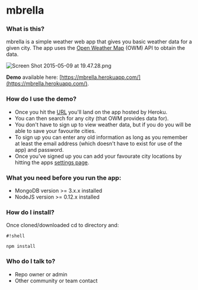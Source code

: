 # mbrella #

### What is this? ###

mbrella is a simple weather web app that gives you basic weather data for a given city. The app uses the [Open Weather Map](http://openweathermap.org/) (OWM) API to obtain the data.

![Screen Shot 2015-05-09 at 19.47.28.png](https://bitbucket.org/repo/B8gGMK/images/2008533438-Screen%20Shot%202015-05-09%20at%2019.47.28.png)

**Demo** available here: [https://mbrella.herokuapp.com/](https://mbrella.herokuapp.com/).

### How do I use the demo? ###
* Once you hit the [URL](http://mbrella.herokuapp.com/) you'll land on the app hosted by Heroku.
* You can then search for any city (that OWM provides data for).
* You don't have to sign up to view weather data, but if you do you will be able to save your favourite cities.
* To sign up you can enter any old information as long as you remember at least the email address (which doesn't have to exist for use of the app) and password.
* Once you've signed up you can add your favourate city locations by hitting the apps [settings page](https://mbrella.herokuapp.com/myweather/user).

### What you need before you run the app: ###

* MongoDB version >= 3.x.x installed
* NodeJS version >= 0.12.x installed

### How do I install? ###

Once cloned/downloaded cd to directory and:

```
#!shell

npm install
```

### Who do I talk to? ###

* Repo owner or admin
* Other community or team contact